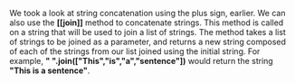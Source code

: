 We took a look at string concatenation using the plus sign, earlier. We can also use the **[[join]]** method to concatenate strings. This method is called on a string that will be used to join a list of strings. The method takes a list of strings to be joined as a parameter, and returns a new string composed of each of the strings from our list joined using the initial string. For example, **" ".join(["This","is","a","sentence"])** would return the string **"This is a sentence"**.